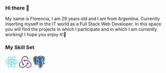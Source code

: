 ### Hi there 👋
My name is Florencia, I am 29 years old and I am from Argentina.
Currently inserting myself in the IT world as a Full Stack Web Developer. In this space you will find the projects in which I participate and in which I am currently working! I hope you enjoy it!🚀

### My Skill Set 
<img src = "https://github.com/devicons/devicon/blob/master/icons/react/react-original.svg" width = "40" height = "40"/>
<img src = "https://github.com/devicons/devicon/blob/master/icons/redux/redux-original.svg" width = "40" height = "40"/>
<img src = "https://github.com/devicons/devicon/blob/master/icons/postgresql/postgresql-original.svg" width = "40" height = "40"/> 
 
<!--
**fpongetti/fpongetti** is a ✨ _special_ ✨ repository because its `README.md` (this file) appears on your GitHub profile.

Here are some ideas to get you started:

- 🔭 I’m currently working on ...
- 🌱 I’m currently learning ...
- 👯 I’m looking to collaborate on ...
- 🤔 I’m looking for help with ...
- 💬 Ask me about ...
- 📫 How to reach me: ...
- 😄 Pronouns: ...
- ⚡ Fun fact: ...
-->
